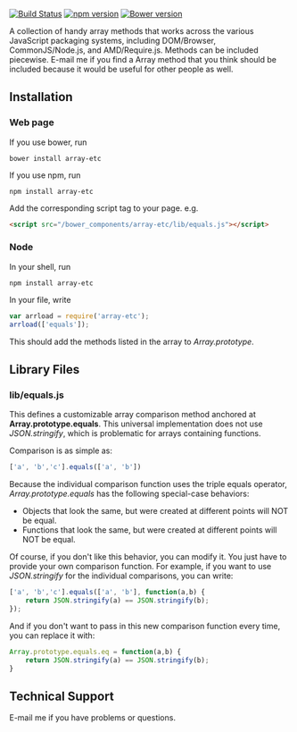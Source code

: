 [![Build Status](https://travis-ci.org/dicksont/array-etc.svg?branch=master)](https://travis-ci.org/dicksont/array-etc)
[![npm version](https://badge.fury.io/js/array-etc.svg)](http://badge.fury.io/js/array-etc)
[![Bower version](https://badge.fury.io/bo/array-etc.svg)](http://badge.fury.io/bo/array-etc)

A collection of handy array methods that works across the various JavaScript packaging systems, including DOM/Browser, CommonJS/Node.js, and AMD/Require.js.
Methods can be included piecewise. E-mail me if you find a Array method that you think should be included because it would be useful for other people as well.


## Installation
### Web page
If you use bower, run
```
bower install array-etc
```

If you use npm, run
```
npm install array-etc
```

Add the corresponding script tag to your page. e.g.

```html
<script src="/bower_components/array-etc/lib/equals.js"></script>
```

### Node
In your shell, run
```shell
npm install array-etc
```

In your file, write
```javascript
var arrload = require('array-etc');
arrload(['equals']);
```

This should add the methods listed in the array to *Array.prototype*.

## Library Files

### lib/equals.js
This defines a customizable array comparison method anchored at **Array.prototype.equals**. This universal implementation does not use *JSON.stringify*, which is problematic for arrays containing functions.

Comparison is as simple as:
```javascript
['a', 'b','c'].equals(['a', 'b'])
```

Because the individual comparison function uses the triple equals operator, *Array.prototype.equals* has the following special-case behaviors:
- Objects that look the same, but were created at different points will NOT be equal.
- Functions that look the same, but were created at different points will NOT be equal.

Of course, if you don't like this behavior, you can modify it. You just have to provide your own comparison function. For example, if you want to use *JSON.stringify* for the individual comparisons, you can write:

```javascript
['a', 'b','c'].equals(['a', 'b'], function(a,b) {
    return JSON.stringify(a) == JSON.stringify(b);
});
```

And if you don't want to pass in this new comparison function every time, you can replace it with:

```javascript
Array.prototype.equals.eq = function(a,b) {
    return JSON.stringify(a) == JSON.stringify(b);
}
```

## Technical Support
E-mail me if you have problems or questions.
